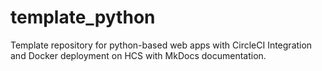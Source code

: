 # template_python
Template repository for python-based web apps with CircleCI Integration and Docker deployment on HCS with MkDocs documentation.
